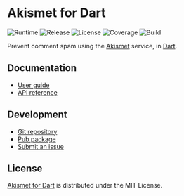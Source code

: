 # Akismet for Dart
![Runtime](https://img.shields.io/badge/dart-%3E%3D2.8-brightgreen.svg) ![Release](https://img.shields.io/pub/v/akismet.svg) ![License](https://img.shields.io/badge/license-MIT-blue.svg) ![Coverage](https://coveralls.io/repos/github/cedx/akismet.dart/badge.svg) ![Build](https://github.com/cedx/akismet.dart/workflows/build/badge.svg)

Prevent comment spam using the [Akismet](https://akismet.com) service, in [Dart](https://dart.dev).

## Documentation
- [User guide](https://docs.belin.io/akismet.dart)
- [API reference](https://pub.dev/documentation/akismet)

## Development
- [Git repository](https://git.belin.io/cedx/akismet.dart)
- [Pub package](https://pub.dev/packages/akismet)
- [Submit an issue](https://git.belin.io/cedx/akismet.dart/issues)

## License
[Akismet for Dart](https://docs.belin.io/akismet.dart) is distributed under the MIT License.
